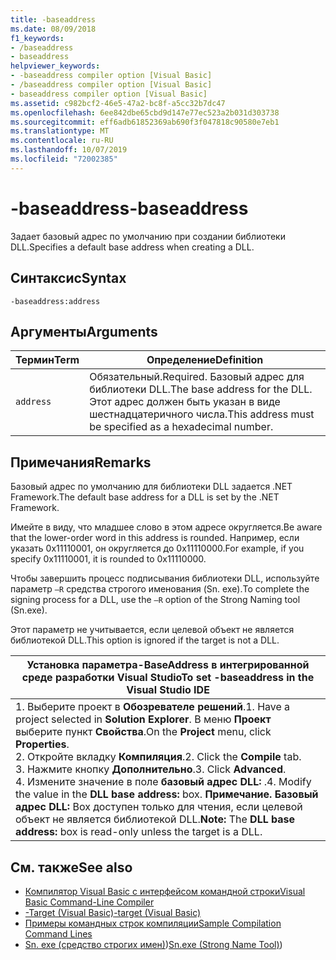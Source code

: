 ```yaml
---
title: -baseaddress
ms.date: 08/09/2018
f1_keywords:
- /baseaddress
- baseaddress
helpviewer_keywords:
- -baseaddress compiler option [Visual Basic]
- /baseaddress compiler option [Visual Basic]
- baseaddress compiler option [Visual Basic]
ms.assetid: c982bcf2-46e5-47a2-bc8f-a5cc32b7dc47
ms.openlocfilehash: 6ee842dbe65cbd9d147e77ec523a2b031d303738
ms.sourcegitcommit: eff6adb61852369ab690f3f047818c90580e7eb1
ms.translationtype: MT
ms.contentlocale: ru-RU
ms.lasthandoff: 10/07/2019
ms.locfileid: "72002385"
---
```

# <a name="-baseaddress"></a><span data-ttu-id="59527-102">-baseaddress</span><span class="sxs-lookup"><span data-stu-id="59527-102">-baseaddress</span></span>
<span data-ttu-id="59527-103">Задает базовый адрес по умолчанию при создании библиотеки DLL.</span><span class="sxs-lookup"><span data-stu-id="59527-103">Specifies a default base address when creating a DLL.</span></span>  
  
## <a name="syntax"></a><span data-ttu-id="59527-104">Синтаксис</span><span class="sxs-lookup"><span data-stu-id="59527-104">Syntax</span></span>  
  
```console  
-baseaddress:address  
```  
  
## <a name="arguments"></a><span data-ttu-id="59527-105">Аргументы</span><span class="sxs-lookup"><span data-stu-id="59527-105">Arguments</span></span>  
  
|<span data-ttu-id="59527-106">Термин</span><span class="sxs-lookup"><span data-stu-id="59527-106">Term</span></span>|<span data-ttu-id="59527-107">Определение</span><span class="sxs-lookup"><span data-stu-id="59527-107">Definition</span></span>|  
|---|---|  
|`address`|<span data-ttu-id="59527-108">Обязательный.</span><span class="sxs-lookup"><span data-stu-id="59527-108">Required.</span></span> <span data-ttu-id="59527-109">Базовый адрес для библиотеки DLL.</span><span class="sxs-lookup"><span data-stu-id="59527-109">The base address for the DLL.</span></span> <span data-ttu-id="59527-110">Этот адрес должен быть указан в виде шестнадцатеричного числа.</span><span class="sxs-lookup"><span data-stu-id="59527-110">This address must be specified as a hexadecimal number.</span></span>|  
  
## <a name="remarks"></a><span data-ttu-id="59527-111">Примечания</span><span class="sxs-lookup"><span data-stu-id="59527-111">Remarks</span></span>  
 <span data-ttu-id="59527-112">Базовый адрес по умолчанию для библиотеки DLL задается .NET Framework.</span><span class="sxs-lookup"><span data-stu-id="59527-112">The default base address for a DLL is set by the .NET Framework.</span></span>  
  
 <span data-ttu-id="59527-113">Имейте в виду, что младшее слово в этом адресе округляется.</span><span class="sxs-lookup"><span data-stu-id="59527-113">Be aware that the lower-order word in this address is rounded.</span></span> <span data-ttu-id="59527-114">Например, если указать 0x11110001, он округляется до 0x11110000.</span><span class="sxs-lookup"><span data-stu-id="59527-114">For example, if you specify 0x11110001, it is rounded to 0x11110000.</span></span>  
  
 <span data-ttu-id="59527-115">Чтобы завершить процесс подписывания библиотеки DLL, используйте параметр `–R` средства строгого именования (Sn. exe).</span><span class="sxs-lookup"><span data-stu-id="59527-115">To complete the signing process for a DLL, use the `–R` option of the Strong Naming tool (Sn.exe).</span></span>  
  
 <span data-ttu-id="59527-116">Этот параметр не учитывается, если целевой объект не является библиотекой DLL.</span><span class="sxs-lookup"><span data-stu-id="59527-116">This option is ignored if the target is not a DLL.</span></span>  
  
|<span data-ttu-id="59527-117">Установка параметра-BaseAddress в интегрированной среде разработки Visual Studio</span><span class="sxs-lookup"><span data-stu-id="59527-117">To set -baseaddress in the Visual Studio IDE</span></span>|  
|---|  
|<span data-ttu-id="59527-118">1.  Выберите проект в **Обозревателе решений**.</span><span class="sxs-lookup"><span data-stu-id="59527-118">1.  Have a project selected in **Solution Explorer**.</span></span> <span data-ttu-id="59527-119">В меню **Проект** выберите пункт **Свойства**.</span><span class="sxs-lookup"><span data-stu-id="59527-119">On the **Project** menu, click **Properties**.</span></span> <br /><span data-ttu-id="59527-120">2.  Откройте вкладку **Компиляция**.</span><span class="sxs-lookup"><span data-stu-id="59527-120">2.  Click the **Compile** tab.</span></span><br /><span data-ttu-id="59527-121">3.  Нажмите кнопку **Дополнительно**.</span><span class="sxs-lookup"><span data-stu-id="59527-121">3.  Click **Advanced**.</span></span><br /><span data-ttu-id="59527-122">4.  Измените значение в поле **базовый адрес DLL:** .</span><span class="sxs-lookup"><span data-stu-id="59527-122">4.  Modify the value in the **DLL base address:** box.</span></span> <span data-ttu-id="59527-123">**Примечание.**      **Базовый адрес DLL:** Box доступен только для чтения, если целевой объект не является библиотекой DLL.</span><span class="sxs-lookup"><span data-stu-id="59527-123">**Note:**      The **DLL base address:** box is read-only unless the target is a DLL.</span></span>|  
  
## <a name="see-also"></a><span data-ttu-id="59527-124">См. также</span><span class="sxs-lookup"><span data-stu-id="59527-124">See also</span></span>

- [<span data-ttu-id="59527-125">Компилятор Visual Basic с интерфейсом командной строки</span><span class="sxs-lookup"><span data-stu-id="59527-125">Visual Basic Command-Line Compiler</span></span>](../../../visual-basic/reference/command-line-compiler/index.md)
- [<span data-ttu-id="59527-126">-Target (Visual Basic)</span><span class="sxs-lookup"><span data-stu-id="59527-126">-target (Visual Basic)</span></span>](../../../visual-basic/reference/command-line-compiler/target.md)
- [<span data-ttu-id="59527-127">Примеры командных строк компиляции</span><span class="sxs-lookup"><span data-stu-id="59527-127">Sample Compilation Command Lines</span></span>](../../../visual-basic/reference/command-line-compiler/sample-compilation-command-lines.md)
- <span data-ttu-id="59527-128">[Sn. exe (средство строгих имен)](../../../framework/tools/sn-exe-strong-name-tool.md))</span><span class="sxs-lookup"><span data-stu-id="59527-128">[Sn.exe (Strong Name Tool)](../../../framework/tools/sn-exe-strong-name-tool.md))</span></span>
